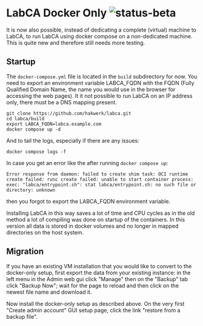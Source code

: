 # LabCA Docker Only ![status-beta](https://img.shields.io/badge/status-beta-yellow.svg)

It is now also possible, instead of dedicating a complete (virtual) machine to LabCA, to run LabCA using docker compose on a non-dedicated machine. This is quite new and therefore still needs more testing.

## Startup

The `docker-compose.yml` file is located in the `build` subdirectory for now. You need to export an environment variable LABCA_FQDN with the FQDN (Fully Qualified Domain Name, the name you would use in the browser for accessing the web pages). It it not possible to run LabCA on an IP address only, there must be a DNS mapping present.
```
git clone https://github.com/hakwerk/labca.git
cd labca/build
export LABCA_FQDN=labca.example.com
docker compose up -d
```
And to tail the logs, especially if there are any issues:
```
docker compose logs -f
```

In case you get an error like the after running `docker compose up`:
```
Error response from daemon: failed to create shim task: OCI runtime create failed: runc create failed: unable to start container process: exec: "labca/entrypoint.sh": stat labca/entrypoint.sh: no such file or directory: unknown
```
then you forgot to export the LABCA_FQDN environment variable.

Installing LabCA in this way saves a lot of time and CPU cycles as in the old method a lot of compiling was done on startup of the containers.
In this version all data is stored in docker volumes and no longer in mapped directories on the host system.

## Migration

If you have an existing VM installation that you would like to convert to the docker-only setup, first export the data from your existing instance: in the left menu in the Admin web gui click "Manage" then on the "Backup" tab click "Backup Now"; wait for the page to reload and then click on the newest file name and download it.

Now install the docker-only setup as described above. On the very first "Create admin account" GUI setup page, click the link "restore from a backup file".
